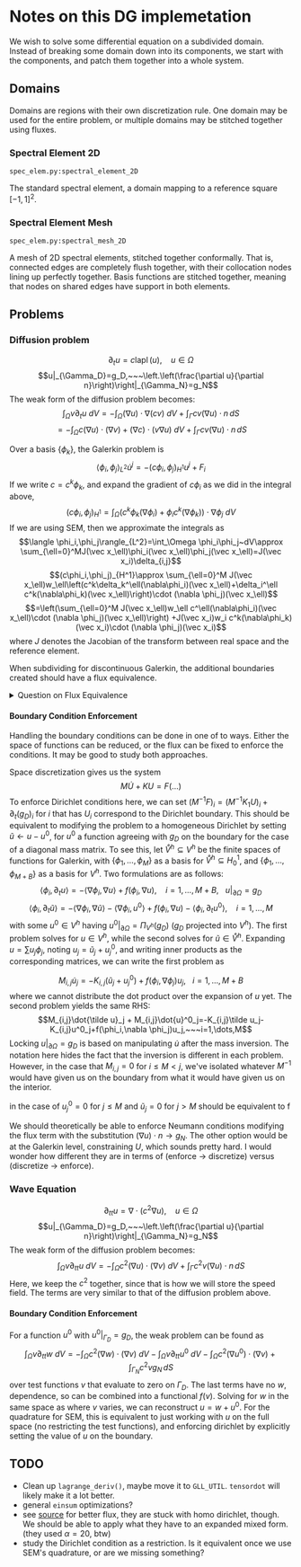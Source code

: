 # Notes on this DG implemetation

We wish to solve some differential equation on a subdivided domain. Instead of breaking some domain down into its components, we start with the components, and patch them together into a whole system.

## Domains

Domains are regions with their own discretization rule. One domain may be used for the entire problem, or multiple domains may be stitched together using fluxes.

### Spectral Element 2D
`spec_elem.py:spectral_element_2D`

The standard spectral element, a domain mapping to a reference square $[-1,1]^2$. 

### Spectral Element Mesh
`spec_elem.py:spectral_mesh_2D`

A mesh of 2D spectral elements, stitched together conformally. That is, connected edges are completely flush together, with their collocation nodes lining up perfectly together. Basis functions are stitched together, meaning that nodes on shared edges have support in both elements.


## Problems

### Diffusion problem
$$\partial_t u=c\operatorname{lapl}(u),~~~~u\in\Omega$$
$$u|_{\Gamma_D}=g_D,~~~\left.\left(\frac{\partial u}{\partial n}\right)\right|_{\Gamma_N}=g_N$$
The weak form of the diffusion problem becomes:
$$\int_{\Omega} v\partial_t u~dV=-\int_{\Omega}(\nabla u)\cdot\nabla( cv)~dV+\int_{\Gamma}cv(\nabla u)\cdot n\,dS$$
$$=-\int_{\Omega}c(\nabla u)\cdot(\nabla v)+(\nabla c)\cdot(v\nabla u)~dV+\int_{\Gamma}cv(\nabla u)\cdot n\,dS$$

Over a basis $\{\phi_k\}$, the Galerkin problem is
$$\langle\phi_i,\phi_j\rangle_{L^2} \dot u^j= -(c\phi_i,\phi_j)_{H^1}u^j+F_i$$
If we write $c=c^k\phi_k$, and expand the gradient of $c\phi_i$ as we did in the integral above,
$$(c\phi_i,\phi_j)_{H^1}=\int_{\Omega}(c^k\phi_k(\nabla \phi_{i})+\phi_ic^k(\nabla \phi_k))\cdot\nabla \phi_j~dV$$
If we are using SEM, then we approximate the integrals as
$$\langle \phi_i,\phi_j\rangle_{L^2}=\int_\Omega \phi_i\phi_j~dV\approx \sum_{\ell=0}^MJ(\vec x_\ell)\phi_i(\vec x_\ell)\phi_j(\vec x_\ell)=J(\vec x_i)\delta_{i,j}$$
$$(c\phi_i,\phi_j)_{H^1}\approx \sum_{\ell=0}^M J(\vec x_\ell)w_\ell\left(c^k\delta_k^\ell(\nabla\phi_i)(\vec x_\ell)+\delta_i^\ell c^k(\nabla\phi_k)(\vec x_\ell)\right)\cdot (\nabla \phi_j)(\vec x_\ell)$$
$$=\left(\sum_{\ell=0}^M J(\vec x_\ell)w_\ell c^\ell(\nabla\phi_i)(\vec x_\ell)\cdot (\nabla \phi_j)(\vec x_\ell)\right) +J(\vec x_i)w_i c^k(\nabla\phi_k)(\vec x_i)\cdot (\nabla \phi_j)(\vec x_i)$$
where $J$ denotes the Jacobian of the transform between real space and the reference element.

When subdividing for discontinuous Galerkin, the additional boundaries created should have a flux equivalence.

<details><summary>Question on Flux Equivalence</summary>
If we take the weak form and combine it over two domains, one would expect to recover the weak form on the entire domain. This would imply that the corresponding flux terms cancel on the shared boundary. Since this is over all test functions, would this imply *c partial_n u* is continuous across the boundary, or are there other weak-problem considerations that need to be made (for example, the $\nabla c$ becoming Dirac for discontinuous c, adding another boundary term)?
</details>

#### Boundary Condition Enforcement
Handling the boundary conditions can be done in one of to ways. Either the space of functions can be reduced, or the flux can be fixed to enforce the conditions. It may be good to study both approaches.

Space discretization gives us the system
$$M\dot U +KU=F(\dots)$$
To enforce Dirichlet conditions here, we can set $(M^{-1}F)_i=(M^{-1}K_1U)_i+\partial_t (g_D)_i$ for $i$ that has $U_i$ correspond to the Dirichlet boundary. This should be equivalent to modifying the problem to a homogeneous Dirichlet by setting $\tilde u\leftarrow u-u^0$, for $u^0$ a function agreeing with $g_D$ on the boundary for the case of a diagonal mass matrix. To see this, let $\mathring V^h\subseteq V^h$ be the finite spaces of functions for Galerkin, with $\{\phi_1,\dots,\phi_M\}$ as a basis for $\mathring V^h\subseteq H_0^1$, and $\{\phi_1,\dots,\phi_{M+B}\}$ as a basis for $V^h$. Two formulations are as follows:
$$\langle \phi_i,\partial_t u\rangle = - \langle \nabla \phi_i, \nabla u\rangle + f(\phi_i,\nabla u),~~~~i=1,\dots,M+B,~~~u|_{\partial \Omega} = g_D$$
$$\langle \phi_i,\partial_t \tilde u\rangle = - \langle \nabla \phi_i, \nabla \tilde u\rangle - \langle \nabla \phi_i, u^0\rangle + f(\phi_i,\nabla u) - \langle \phi_i,\partial_t u^0\rangle,~~~~i=1,\dots,M$$
with some $u^0\in V^h$ having $u^0|_{\partial \Omega} = \Pi_{V^h}(g_D)$ ($g_D$ projected into $V^h$). The first problem solves for $u\in V^h$, while the second solves for $\tilde u\in \mathring V^h$. Expanding $u = \sum u_j\phi_j$, noting $u_j=\tilde u_j + u^0_j$, and writing inner products as the corresponding matrices, we can write the first problem as

$$M_{i,j}\dot{u}_j = - K_{i,j} (\tilde u_j + u_j^0) + f(\phi_i,\nabla \phi_j)u_j,~~~i=1,\dots,M+B$$
where we cannot distribute the dot product over the expansion of $u$ yet. The second problem yields the same RHS:
$$M_{i,j}\dot{\tilde u}_j + M_{i,j}\dot{u}^0_j=-K_{i,j}\tilde u_j-K_{i,j}u^0_j+f(\phi_i,\nabla \phi_j)u_j,~~~i=1,\dots,M$$
Locking $u|_{\partial \Omega} = g_D$ is based on manipulating $\dot u$ after the mass inversion. The notation here hides the fact that the inversion is different in each problem. However, in the case that $M_{i,j}=0$ for $i\le M<j$, we've isolated whatever $M^{-1}$ would have given us on the boundary from what it would have given us on the interior.


in the case of $u^0_j=0$ for $j\le M$ and $\tilde u_j=0$ for $j > M$ should be equivalent to f

We should theoretically be able to enforce Neumann conditions modifying the flux term with the substitution $(\nabla u)\cdot n \to g_N$. The other option would be at the Galerkin level, constraining $U$, which sounds pretty hard. I would wonder how different they are in terms of (enforce -> discretize) versus (discretize -> enforce).

### Wave Equation
$$\partial_{tt} u=\nabla\cdot(c^2\nabla u),~~~~u\in\Omega$$
$$u|_{\Gamma_D}=g_D,~~~\left.\left(\frac{\partial u}{\partial n}\right)\right|_{\Gamma_N}=g_N$$
The weak form of the diffusion problem becomes:
$$\int_{\Omega} v\partial_{tt} u~dV=-\int_{\Omega}c^2 (\nabla u)\cdot(\nabla v)~dV+\int_{\Gamma}c^2v(\nabla u)\cdot n\,dS$$
Here, we keep the $c^2$ together, since that is how we will store the speed field. The terms are very similar to that of the diffusion problem above.

#### Boundary Condition Enforcement

For a function $u^0$ with $u^0|_{\Gamma_D} = g_D$, the weak problem can be found as
$$\int_{\Omega} v\partial_{tt} w~dV=-\int_{\Omega}c^2 (\nabla w)\cdot(\nabla v)~dV - \int_{\Omega} v\partial_{tt} u^0~dV-\int_{\Omega}c^2 (\nabla u^0)\cdot(\nabla v) +\int_{\Gamma_N}c^2vg_N\,dS$$
over test functions $v$ that evaluate to zero on $\Gamma_D$. The last terms have no $w$, dependence, so can be combined into a functional $f(v)$. Solving for $w$ in the same space as where $v$ varies, we can reconstruct $u = w+u^0$.
For the quadrature for SEM, this is equivalent to just working with $u$ on the full space (no restricting the test functions), and enforcing dirichlet by explicitly setting the value of $u$ on the boundary.

## TODO
- Clean up `lagrange_deriv()`, maybe move it to `GLL_UTIL`. `tensordot` will likely make it a lot better.
- general `einsum` optimizations?
- see [source](https://hal.science/hal-01443184/document) for better flux, they are stuck with homo dirichlet, though. We should be able to apply what they have to an expanded mixed form. (they used $\alpha = 20$, btw)
- study the Dirichlet condition as a restriction. Is it equivalent once we use SEM's quadrature, or are we missing something?